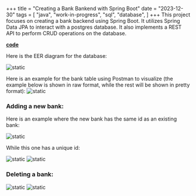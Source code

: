 +++
title = "Creating a Bank Bankend with Spring Boot"
date = "2023-12-30"
tags = [
    "java",
    "work-in-progress",
    "sql",
    "database",
]
+++
This project focuses on creating a bank backend using Spring Boot. It utilizes Spring Data JPA to interact with a postgres database. It also implements a REST API to perform CRUD operations on the database.
<!--more-->
**[code](https://github.com/le-que/bank)**

Here is the EER diagram for the database:

![static](/img/image.png)

Here is an example for the bank table using Postman to visualize (the example below is shown in raw format, while the rest will be shown in pretty format):
![static](/img/bankGet.png)

### Adding a new bank:

Here is an example where the new bank has the same id as an existing bank:

![static](/img/bankD.png)

While this one has a unique id:

![static](/img/bankPost.png)
![static](/img/bankAPost.png)

### Deleting a bank:

![static](/img/bankDel.png)
![static](/img/bankDelA.png)